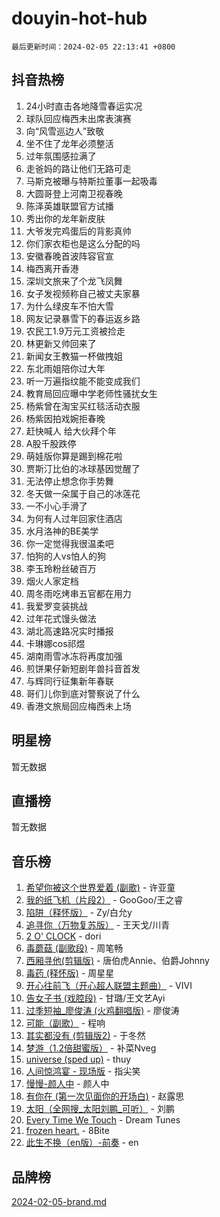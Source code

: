 # douyin-hot-hub

`最后更新时间：2024-02-05 22:13:41 +0800`

## 抖音热榜

1. 24小时直击各地降雪春运实况
1. 球队回应梅西未出席表演赛
1. 向“风雪巡边人”致敬
1. 坐不住了龙年必须整活
1. 过年氛围感拉满了
1. 走爸妈的路让他们无路可走
1. 马斯克被曝与特斯拉董事一起吸毒
1. 大圆哥登上河南卫视春晚
1. 陈泽英雄联盟官方试播
1. 秀出你的龙年新皮肤
1. 大爷发完鸡蛋后的背影真帅
1. 你们家衣柜也是这么分配的吗
1. 安徽春晚首波阵容官宣
1. 梅西离开香港
1. 深圳文旅来了个龙飞凤舞
1. 女子发视频称自己被丈夫家暴
1. 为什么绿皮车不怕大雪
1. 网友记录暴雪下的春运返乡路
1. 农民工1.9万元工资被捡走
1. 林更新又帅回来了
1. 新闻女王教猫一杯做拽姐
1. 东北雨姐陪你过大年
1. 听一万遍指纹能不能变成我们
1. 教育局回应曝中学老师性骚扰女生
1. 杨紫曾在淘宝买红毯活动衣服
1. 杨紫因拍戏婉拒春晚
1. 赶快喊人 给大伙拜个年
1. A股千股跌停
1. 萌娃版你算是踢到棉花啦
1. 贾斯汀比伯的冰球基因觉醒了
1. 无法停止想念你手势舞
1. 冬天做一朵属于自己的冰莲花
1. 一不小心手滑了
1. 为何有人过年回家住酒店
1. 水月洛神的BE美学
1. 你一定觉得我很温柔吧
1. 怕狗的人vs怕人的狗
1. 李玉玲粉丝破百万
1. 烟火人家定档
1. 周冬雨吃烤串五官都在用力
1. 我爱罗变装挑战
1. 过年花式馒头做法
1. 湖北高速路况实时播报
1. 卡琳娜cos祁煜
1. 湖南雨雪冰冻将再度加强
1. 煎饼果仔新短剧年兽抖音首发
1. 与辉同行征集新年春联
1. 哥们儿你到底对警察说了什么
1. 香港文旅局回应梅西未上场

## 明星榜

暂无数据

## 直播榜

暂无数据

## 音乐榜

1. [希望你被这个世界爱着 (副歌)](https://sf5-hl-cdn-tos.douyinstatic.com/obj/tos-cn-ve-2774/oUHCmWQfZlE3QQBKBeD8rCFLpJzPgCpImhsxMt) - 许亚童
1. [我的纸飞机（片段2）](https://sf5-hl-cdn-tos.douyinstatic.com/obj/tos-cn-ve-2774/oM2ZrKcg2CD5AeRB2gkeXOFB1IxAGJdZPazYHf) - GooGoo/王之睿
1. [陷阱（释怀版）](https://sf5-hl-cdn-tos.douyinstatic.com/obj/tos-cn-ve-2774/oE8C21LeZrzKLDFfQYgMzx4GAIHageG5IzayY7) - Zy/白允y
1. [追寻你（万物复苏版）](https://sf5-hl-cdn-tos.douyinstatic.com/obj/tos-cn-ve-2774/oYeAZJsbjIDit9APmBg8u6uDUQnHmoCf3gbo74) - 王天戈/川青
1. [2 O' CLOCK](https://sf6-cdn-tos.douyinstatic.com/obj/tos-cn-ve-2774/oIUBICeqlYQHTigCBOnCMlwBZJkgiBjt1oDfbg) - dori
1. [毒蘑菇 (副歌段)](https://sf5-hl-cdn-tos.douyinstatic.com/obj/tos-cn-ve-2774/ocDEUsfdLjxnlFXtfogBCiQCEqYB7QZgZ8VViM) - 周笔畅
1. [西厢寻他(剪辑版)](https://sf5-hl-cdn-tos.douyinstatic.com/obj/tos-cn-ve-2774/oUsAVfAQKlRNxEv5qxvIB8o5qmIWUcXbzJKJhw) - 唐伯虎Annie、伯爵Johnny
1. [毒药 (释怀版)](https://sf5-hl-cdn-tos.douyinstatic.com/obj/tos-cn-ve-2774/oYILMEAzspdZBIzy4frJNB8ZHPHWAhiwowd4Ad) - 周星星
1. [开心往前飞（开心超人联盟主题曲）](https://sf6-cdn-tos.douyinstatic.com/obj/tos-cn-ve-2774/9d8fb7c82cf1421fb93a9fe925275e0a) - VIVI
1. [告女子书 (戏腔段)](https://sf6-cdn-tos.douyinstatic.com/obj/tos-cn-ve-2774/osCCzFxWgstBDi92ZfBB4ht7gQENBmQMAl0eI6) - 甘璐/王文艺Ayi
1. [过季短袖_廖俊涛 (火鸡翻唱版)](https://sf5-hl-cdn-tos.douyinstatic.com/obj/tos-cn-ve-2774/ogQVJl0tRBKxQgZji7YClFEBrVDeHpPTWfCZbQ) - 廖俊涛
1. [可能（副歌）](https://sf5-hl-cdn-tos.douyinstatic.com/obj/tos-cn-ve-2774/cde1731888894259b333569393c2fb51) - 程响
1. [其实都没有 (剪辑版2)](https://sf5-hl-cdn-tos.douyinstatic.com/obj/tos-cn-ve-2774/oEBNQenHZtBhxYjGgUDQk0BCHTigQafgFlbQ7k) - 于冬然
1. [梦游（1.2倍甜蜜版）](https://sf5-hl-cdn-tos.douyinstatic.com/obj/tos-cn-ve-2774/o4gyAUm8hwufoEABmwVIiQtHsFuGzAEEWtNMzo) - 补菜Nveg
1. [universe (sped up)](https://sf5-hl-cdn-tos.douyinstatic.com/obj/tos-cn-ve-2774/oIQnurQLDCsdYeegkM4CKuVb23MZBXtX6QB8bv) - thuy
1. [人间惊鸿宴 - 现场版](https://sf6-cdn-tos.douyinstatic.com/obj/tos-cn-ve-2774/osF4mrPePAf2Yv8Wfr5fATCHZwL5h1QiGQAKwz) - 指尖笑
1. [慢慢-颜人中](https://sf5-hl-cdn-tos.douyinstatic.com/obj/tos-cn-ve-2774/ocjHNfBXdBxQNC8ZGAeoLMFTUgtBg8bkExunDC) - 颜人中
1. [有你在 (第一次见面你的开场白)](https://sf6-cdn-tos.douyinstatic.com/obj/tos-cn-ve-2774/oAthrQ3ClJBfI57uBoFEgNDYtNCZ0TSYQQfxQ0) - 赵露思
1. [太阳（全网搜_太阳刘鹏_可听）](https://sf5-hl-cdn-tos.douyinstatic.com/obj/tos-cn-ve-2774/ogWbyIQnlBFImVbeDocRdCIYtBHlbJXgfZMvgz) - 刘鹏
1. [Every Time We Touch](https://sf5-hl-cdn-tos.douyinstatic.com/obj/tos-cn-ve-2774/ogN6lUKQeBBfEVhIOMikG1CcJjugxk1tztZyhP) - Dream Tunes
1. [frozen heart.](https://sf6-cdn-tos.douyinstatic.com/obj/tos-cn-ve-2774/oIIWJfyjIACZA9zQMtnJ6hQQhFC4vhCupoRBsO) - 8Bite
1. [此生不换（en版）-前奏](https://sf3-cdn-tos.douyinstatic.com/obj/tos-cn-ve-2774/oMDvUGwhKrKYDEqXiMYEwxZqBWIJFA92CiLAO) - en

## 品牌榜

[2024-02-05-brand.md](2024-02-05-brand.md)
